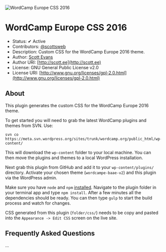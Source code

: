 ![WordCamp Europe CSS 2016](http://cloud.scott.ee/images/wceu-2016-css.png)

# WordCamp Europe CSS 2016

* Status: ✔ Active
* Contributors: [@scottsweb](http://twitter.com/scottsweb)
* Description: Custom CSS for the WordCamp Europe 2016 theme.
* Author: [Scott Evans](http://scott.ee)
* Author URI: [http://scott.ee](http://scott.ee)
* License: GNU General Public License v2.0
* License URI: [http://www.gnu.org/licenses/gpl-2.0.html](http://www.gnu.org/licenses/gpl-2.0.html)

## About

This plugin generates the custom CSS for the WordCamp Europe 2016 theme.

To get started you will need to grab the latest WordCamp plugins and themes from SVN. Use:

```
svn co https://meta.svn.wordpress.org/sites/trunk/wordcamp.org/public_html/wp-content/
```

This will download the `wp-content` folder to your local machine. You can then move the plugins and themes to a local WordPress installation.

Next grab this plugin from GitHub and add it to your `wp-content/plugins/` directory. Activate your chosen theme (`wordcampe-baae-v2`) and this plugin via the WordPress admin.

Make sure you have `node` and `npm` [installed](https://nodejs.org/en/). Navigate to the plugin folder in your terminal app and type `npm install`. After a few minutes all the dependencies should be ready. You can then type `gulp` to start the build process and watch for changes.

CSS generated from this plugin (`folder/css/`) needs to be copy and pasted into the `Appearance -> Edit CSS` screen on the live site.

## Frequently Asked Questions

...
